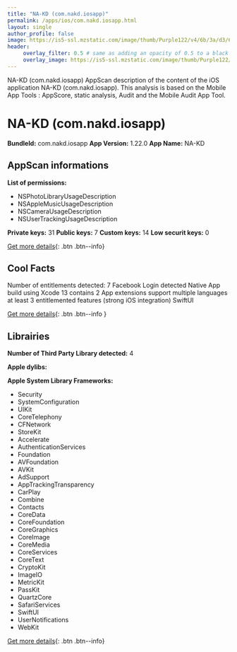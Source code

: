 ```yaml
---
title: "NA-KD (com.nakd.iosapp)"
permalink: /apps/ios/com.nakd.iosapp.html
layout: single
author_profile: false
image: https://is5-ssl.mzstatic.com/image/thumb/Purple122/v4/6b/3a/d3/6b3ad3a9-3fba-15cc-88db-2177b60ff0e4/AppIcon-0-1x_U007emarketing-0-10-0-85-220.png/512x512bb.jpg
header: 
     overlay_filter: 0.5 # same as adding an opacity of 0.5 to a black background
     overlay_image: https://is5-ssl.mzstatic.com/image/thumb/Purple122/v4/6b/3a/d3/6b3ad3a9-3fba-15cc-88db-2177b60ff0e4/AppIcon-0-1x_U007emarketing-0-10-0-85-220.png/512x512bb.jpg
---
```

NA-KD (com.nakd.iosapp) AppScan description of the content of the iOS application NA-KD (com.nakd.iosapp). This analysis is based on the Mobile App Tools : AppScore, static analysis, Audit and the Mobile Audit App Tool.

# NA-KD (com.nakd.iosapp)

**BundleId:** com.nakd.iosapp
**App Version:** 1.22.0
**App Name:** NA-KD


## AppScan informations 

**List of permissions:** 
- NSPhotoLibraryUsageDescription
- NSAppleMusicUsageDescription
- NSCameraUsageDescription
- NSUserTrackingUsageDescription
  
  
**Private keys:** 31
**Public keys:** 7
**Custom keys:** 14
**Low securit keys:** 0
  
[Get more details](/pricing.html){: .btn .btn--info}

## Cool Facts

Number of entitlements detected: 7
Facebook Login detected
Native App
build using Xcode 13
contains 2 App extensions
support multiple languages
at least 3 entitlemented features (strong iOS integration)
SwiftUI
  
[Get more details](/pricing.html){: .btn .btn--info }

## Librairies 
**Number of Third Party Library detected:** 4


**Apple dylibs:**


**Apple System Library Frameworks:**
- Security
- SystemConfiguration
- UIKit
- CoreTelephony
- CFNetwork
- StoreKit
- Accelerate
- AuthenticationServices
- Foundation
- AVFoundation
- AVKit
- AdSupport
- AppTrackingTransparency
- CarPlay
- Combine
- Contacts
- CoreData
- CoreFoundation
- CoreGraphics
- CoreImage
- CoreMedia
- CoreServices
- CoreText
- CryptoKit
- ImageIO
- MetricKit
- PassKit
- QuartzCore
- SafariServices
- SwiftUI
- UserNotifications
- WebKit


  
[Get more details](/pricing.html){: .btn .btn--info}

